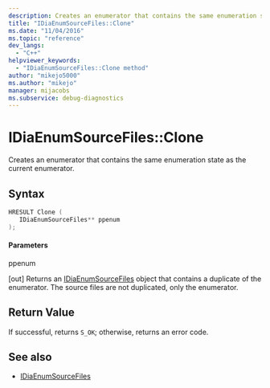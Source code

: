 ```yaml
---
description: Creates an enumerator that contains the same enumeration state as the current source files enumerator.
title: "IDiaEnumSourceFiles::Clone"
ms.date: "11/04/2016"
ms.topic: "reference"
dev_langs:
  - "C++"
helpviewer_keywords:
  - "IDiaEnumSourceFiles::Clone method"
author: "mikejo5000"
ms.author: "mikejo"
manager: mijacobs
ms.subservice: debug-diagnostics
---
```


# IDiaEnumSourceFiles::Clone

Creates an enumerator that contains the same enumeration state as the current enumerator.

## Syntax

```c++
HRESULT Clone ( 
   IDiaEnumSourceFiles** ppenum
);
```

#### Parameters

ppenum

[out] Returns an [IDiaEnumSourceFiles](../../debugger/debug-interface-access/idiaenumsourcefiles.md) object that contains a duplicate of the enumerator. The source files are not duplicated, only the enumerator.

## Return Value

If successful, returns `S_OK`; otherwise, returns an error code.

## See also

- [IDiaEnumSourceFiles](../../debugger/debug-interface-access/idiaenumsourcefiles.md)
